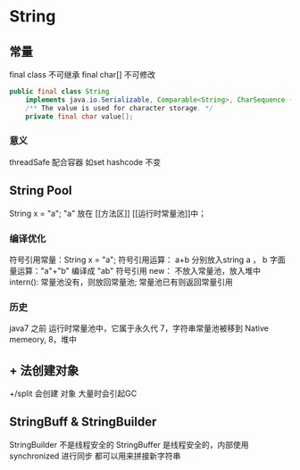 # String
## 常量
final class 不可继承
final char[] 不可修改

```java
public final class String
    implements java.io.Serializable, Comparable<String>, CharSequence {
    /** The value is used for character storage. */
    private final char value[];
```
### 意义
threadSafe
配合容器 如set
hashcode 不变 

## String Pool
String x = "a";
"a" 放在 [[方法区]] [[运行时常量池]]中；
### 编译优化

符号引用常量：String x = "a";
符号引用运算： a+b 分别放入string a ， b
字面量运算："a"+"b" 编译成 "ab"
符号引用 new： 不放入常量池，放入堆中
intern(): 常量池没有，则放回常量池; 常量池已有则返回常量引用

### 历史
java7 之前 运行时常量池中，它属于永久代
7，字符串常量池被移到 Native memeory,
8，堆中

## + 法创建对象
+/split 会创建 对象
大量时会引起GC

## StringBuff & StringBuilder
StringBuilder 不是线程安全的
StringBuffer 是线程安全的，内部使用 synchronized 进行同步
都可以用来拼接新字符串
